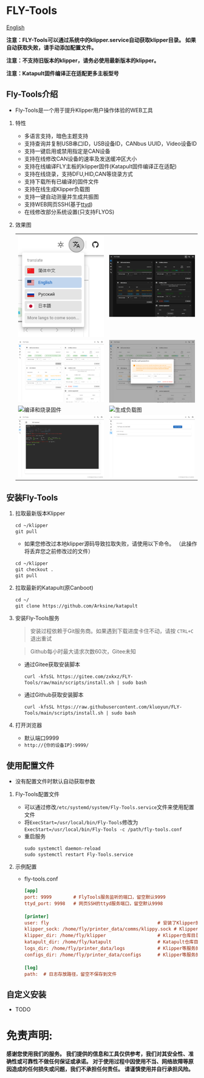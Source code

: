 # FLY-Tools

[English](./README.md)

**注意：FLY-Tools可以通过系统中的klipper.service自动获取klipper目录。 如果自动获取失败，请手动添加配置文件。**

**注意：不支持旧版本的klipper，请务必使用最新版本的klipper。**

**注意：Katapult固件编译正在适配更多主板型号**

## Fly-Tools介绍

* Fly-Tools是一个用于提升Klipper用户操作体验的WEB工具
    
1. 特性

    * 多语言支持，暗色主题支持
    * 支持查询并复制USB串口ID，USB设备ID，CANbus UUID，Video设备ID
    * 支持一键启用或禁用指定是CAN设备
    * 支持在线修改CAN设备的速率及发送缓冲区大小
    * 支持在线编译FLY主板的klipper固件(Katapult固件编译正在适配)
    * 支持在线烧录，支持DFU,HID,CAN等烧录方式
    * 支持下载所有已编译的固件文件
    * 支持在线生成Klipper负载图
    * 支持一键自动测量并生成共振图
    * 支持WEB网页SSH(基于[ttyd](https://github.com/tsl0922/ttyd))
    * 在线修改部分系统设置(只支持FLYOS)

2. 效果图

    <table>
    <tr>
    <td><img src="./images/langs.png" title="多语言" border=0></td>
    <td><img src="./images/dark.png" title="暗色" border=0></td>
    </tr>
    <tr>
    <td><img src="./images/home.png" title="查询ID" border=0></td>
    <td><img src="./images/editcan.png" title="修改CAN设备参数" border=0></td>
    </tr>
    <tr>
    <td><img src="./images/build-flash.gif" title="编译和烧录固件" border=0></td>
    <td><img src="./images/klippyload.gif" title="生成负载图" border=0></td>
    </tr>
    <tr>
    <td><img src="./images/webssh.png" title="WEB SSH" border=0></td>
    <td><img src="./images/setting.png" title="设置" border=0></td>
    </tr>
    </table>
    

## 安装Fly-Tools

1. 拉取最新版本Klipper

    ```
    cd ~/klipper
    git pull
    ```
    
    * 如果您修改过本地klipper源码导致拉取失败，请使用以下命令。 （此操作将丢弃您之前修改过的文件）
  
    ```
    cd ~/klipper
    git checkout .
    git pull
    ```

2. 拉取最新的Katapult(原Canboot)

    ```
    cd ~/
    git clone https://github.com/Arksine/katapult
    ```

3. 安装Fly-Tools服务

    > 安装过程依赖于Git服务商。如果遇到下载进度卡住不动，请按 `CTRL+C` 退出重试

    > Github每小时最大请求次数60次，Gitee未知

    * 通过Gitee获取安装脚本

        ```
        curl -kfsSL https://gitee.com/zxkxz/FLY-Tools/raw/main/scripts/install.sh | sudo bash
        ```

    * 通过Github获取安装脚本

        ```
        curl -kfsSL https://raw.githubusercontent.com/kluoyun/FLY-Tools/main/scripts/install.sh | sudo bash
        ```

4. 打开浏览器

    * 默认端口9999
    * `http://{你的设备IP}:9999/`

## 使用配置文件

* 没有配置文件时默认自动获取参数

1. Fly-Tools配置文件

    * 可以通过修改`/etc/systemd/system/Fly-Tools.service`文件来使用配置文件
    * 将`ExecStart=/usr/local/bin/Fly-Tools`修改为`ExecStart=/usr/local/bin/Fly-Tools -c /path/fly-tools.conf`
    * 重启服务
        ```
        sudo systemctl daemon-reload
        sudo systemctl restart Fly-Tools.service
        ```

2. 示例配置

    * fly-tools.conf
        ```ini
        [app]
        port: 9999        # FlyTools服务监听的端口，留空默认9999
        ttyd_port: 9998   # 网页SSH的ttyd服务端口，留空默认9998

        [printer]
        user: fly                                        # 安装了Klipper的用户名，留空自动识别
        klipper_sock: /home/fly/printer_data/comms/klippy.sock # Klipper的Unix套接字网络
        klipper_dir: /home/fly/klipper                   # Klipper仓库目录，留空自动识别
        katapult_dir: /home/fly/katapult                 # Katapult仓库目录，留空自动识别
        logs_dir: /home/fly/printer_data/logs            # Klipper等服务的日志文件目录，留空自动识别
        configs_dir: /home/fly/printer_data/configs      # Klipper等服务的配置文件目录，留空自动识别

        [log]
        path:  # 日志存放路径，留空不保存到文件

        ```
      
## 自定义安装

* TODO

# 免责声明:

**感谢您使用我们的服务。 我们提供的信息和工具仅供参考，我们对其安全性、准确性或可靠性不做任何保证或承诺。 对于使用过程中因使用不当、网络故障等原因造成的任何损失或问题，我们不承担任何责任。 请谨慎使用并自行承担风险。**
